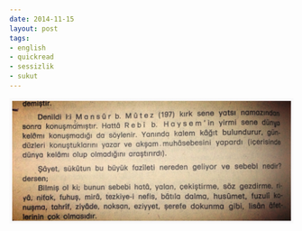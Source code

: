```yaml
---
date: 2014-11-15
layout: post
tags:
- english
- quickread
- sessizlik
- sukut
---
```


![](/images/tumblr_nf3jmuceq21u3gx2to1_1280.jpg)
